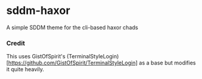 # sddm-haxor
A simple SDDM theme for the cli-based haxor chads

### Credit 
This uses GistOfSpirit's
(TerminalStyleLogin)[https://github.com/GistOfSpirit/TerminalStyleLogin] as a
base but modifies it quite heavily.
